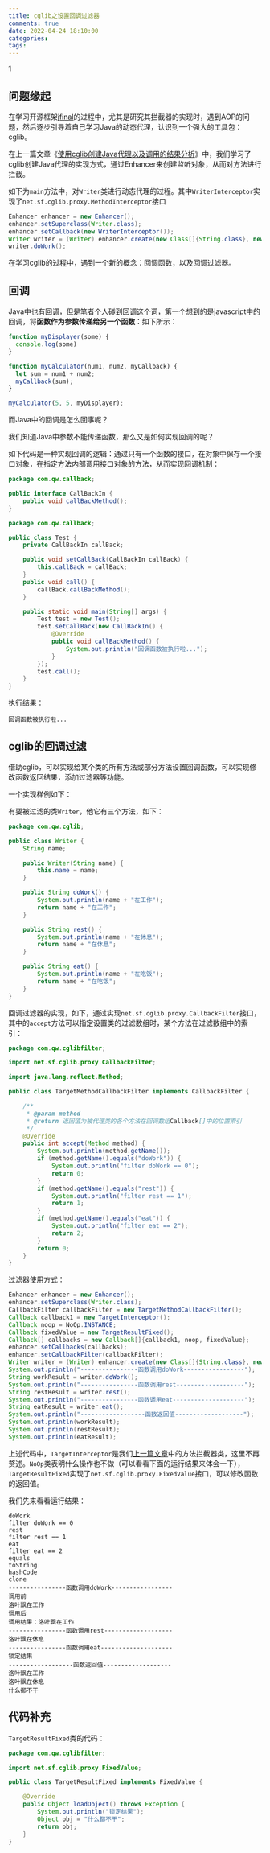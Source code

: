 ```yaml
---
title: cglib之设置回调过滤器
comments: true
date: 2022-04-24 18:10:00
categories:
tags:
---
```


1

## 问题缘起

在学习开源框架[jfinal](https://jfinal.com/)的过程中，尤其是研究其拦截器的实现时，遇到AOP的问题，然后逐步引导着自己学习Java的动态代理，认识到一个强大的工具包：cglib。

在上一篇文章《[使用cglib创建Java代理以及调用的结果分析](https://bbs.huaweicloud.com/blogs/349036)》中，我们学习了cglib创建Java代理的实现方式，通过Enhancer来创建监听对象，从而对方法进行拦截。

如下为`main`方法中，对`Writer`类进行动态代理的过程。其中`WriterInterceptor`实现了`net.sf.cglib.proxy.MethodInterceptor`接口

```java
Enhancer enhancer = new Enhancer();
enhancer.setSuperclass(Writer.class);
enhancer.setCallback(new WriterInterceptor());
Writer writer = (Writer) enhancer.create(new Class[]{String.class}, new String[]{"洛叶飘"});
writer.doWork();
```

在学习cglib的过程中，遇到一个新的概念：回调函数，以及回调过滤器。

## 回调

Java中也有回调，但是笔者个人碰到回调这个词，第一个想到的是javascript中的回调，将**函数作为参数传递给另一个函数**：如下所示：

```javascript
function myDisplayer(some) {
  console.log(some)
}

function myCalculator(num1, num2, myCallback) {
  let sum = num1 + num2;
  myCallback(sum);
}

myCalculator(5, 5, myDisplayer);
```

而Java中的回调是怎么回事呢？

我们知道Java中参数不能传递函数，那么又是如何实现回调的呢？

如下代码是一种实现回调的逻辑：通过只有一个函数的接口，在对象中保存一个接口对象，在指定方法内部调用接口对象的方法，从而实现回调机制：

```java
package com.qw.callback;

public interface CallBackIn {
    public void callBackMethod();
}
```

```java
package com.qw.callback;

public class Test {
    private CallBackIn callBack;

    public void setCallBack(CallBackIn callBack) {
        this.callBack = callBack;
    }
    public void call() {
        callBack.callBackMethod();
    }

    public static void main(String[] args) {
        Test test = new Test();
        test.setCallBack(new CallBackIn() {
            @Override
            public void callBackMethod() {
                System.out.println("回调函数被执行啦...");
            }
        });
        test.call();
    }
}
```

执行结果：

```shell
回调函数被执行啦...
```

## cglib的回调过滤

借助cglib，可以实现给某个类的所有方法或部分方法设置回调函数，可以实现修改函数返回结果，添加过滤器等功能。

一个实现样例如下：

有要被过滤的类`Writer`，他它有三个方法，如下：

```java
package com.qw.cglib;

public class Writer {
    String name;

    public Writer(String name) {
        this.name = name;
    }

    public String doWork() {
        System.out.println(name + "在工作");
        return name + "在工作";
    }

    public String rest() {
        System.out.println(name + "在休息");
        return name + "在休息";
    }

    public String eat() {
        System.out.println(name + "在吃饭");
        return name + "在吃饭";
    }
}
```

回调过滤器的实现，如下，通过实现`net.sf.cglib.proxy.CallbackFilter`接口，其中的`accept`方法可以指定设置类的过滤数组时，某个方法在过滤数组中的索引：

```java
package com.qw.cglibfilter;

import net.sf.cglib.proxy.CallbackFilter;

import java.lang.reflect.Method;

public class TargetMethodCallbackFilter implements CallbackFilter {

    /**
     * @param method
     * @return 返回值为被代理类的各个方法在回调数组Callback[]中的位置索引
     */
    @Override
    public int accept(Method method) {
        System.out.println(method.getName());
        if (method.getName().equals("doWork")) {
            System.out.println("filter doWork == 0");
            return 0;
        }
        if (method.getName().equals("rest")) {
            System.out.println("filter rest == 1");
            return 1;
        }
        if (method.getName().equals("eat")) {
            System.out.println("filter eat == 2");
            return 2;
        }
        return 0;
    }
}

```

过滤器使用方式：

```java
Enhancer enhancer = new Enhancer();
enhancer.setSuperclass(Writer.class);
CallbackFilter callbackFilter = new TargetMethodCallbackFilter();
Callback callback1 = new TargetInterceptor();
Callback noop = NoOp.INSTANCE;
Callback fixedValue = new TargetResultFixed();
Callback[] callbacks = new Callback[]{callback1, noop, fixedValue};
enhancer.setCallbacks(callbacks);
enhancer.setCallbackFilter(callbackFilter);
Writer writer = (Writer) enhancer.create(new Class[]{String.class}, new String[]{"洛叶飘"});
System.out.println("----------------函数调用doWork-----------------");
String workResult = writer.doWork();
System.out.println("----------------函数调用rest-------------------");
String restResult = writer.rest();
System.out.println("----------------函数调用eat--------------------");
String eatResult = writer.eat();
System.out.println("------------------函数返回值-------------------");
System.out.println(workResult);
System.out.println(restResult);
System.out.println(eatResult);
```

上述代码中，`TargetInterceptor`是我们[上一篇文章](https://bbs.huaweicloud.com/blogs/349036)中的方法拦截器类，这里不再赘述。`NoOp`类表明什么操作也不做（可以看看下面的运行结果来体会一下），`TargetResultFixed`实现了`net.sf.cglib.proxy.FixedValue`接口，可以修改函数的返回值。

我们先来看看运行结果：

```
doWork
filter doWork == 0
rest
filter rest == 1
eat
filter eat == 2
equals
toString
hashCode
clone
----------------函数调用doWork-----------------
调用前
洛叶飘在工作
调用后
调用结果：洛叶飘在工作
----------------函数调用rest-------------------
洛叶飘在休息
----------------函数调用eat--------------------
锁定结果
------------------函数返回值-------------------
洛叶飘在工作
洛叶飘在休息
什么都不干
```



## 代码补充

`TargetResultFixed`类的代码：

```java
package com.qw.cglibfilter;

import net.sf.cglib.proxy.FixedValue;

public class TargetResultFixed implements FixedValue {

    @Override
    public Object loadObject() throws Exception {
        System.out.println("锁定结果");
        Object obj = "什么都不干";
        return obj;
    }
}
```

